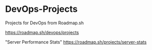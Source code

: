 # DevOps-Projects

Projects for DevOps from Roadmap.sh

https://roadmap.sh/devops/projects


"Server Performance Stats"
https://roadmap.sh/projects/server-stats
